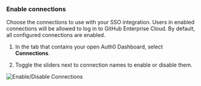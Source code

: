 ### Enable connections

Choose the connections to use with your SSO integration. Users in enabled connections will be allowed to log in to GitHub Enterprise Cloud. By default, all configured connections are enabled.

1. In the tab that contains your open Auth0 Dashboard, select **Connections**.

2. Toggle the sliders next to connection names to enable or disable them.

![Enable/Disable Connections](https://auth0.com/docs/media/articles/dashboard/sso-integrations/settings-connections-github-enterprise-cloud.png)